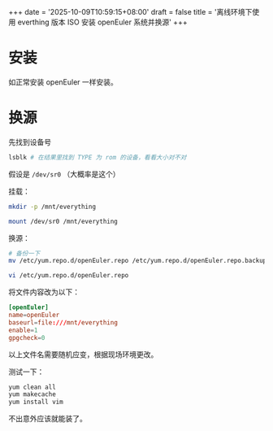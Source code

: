 +++
date = '2025-10-09T10:59:15+08:00'
draft = false
title = '离线环境下使用 everthing 版本 ISO 安装 openEuler 系统并换源'
+++


# 安装

如正常安装 openEuler 一样安装。

# 换源

先找到设备号

```bash
lsblk # 在结果里找到 TYPE 为 rom 的设备，看看大小对不对
```

假设是 `/dev/sr0` （大概率是这个）

挂载：

```bash
mkdir -p /mnt/everything

mount /dev/sr0 /mnt/everything
```

换源：
```bash
# 备份一下
mv /etc/yum.repo.d/openEuler.repo /etc/yum.repo.d/openEuler.repo.backup

vi /etc/yum.repo.d/openEuler.repo

```
将文件内容改为以下：

```toml
[openEuler]
name=openEuler
baseurl=file:///mnt/everything
enable=1
gpgcheck=0
```

以上文件名需要随机应变，根据现场环境更改。

测试一下：

```bash
yum clean all
yum makecache
yum install vim
```

不出意外应该就能装了。
